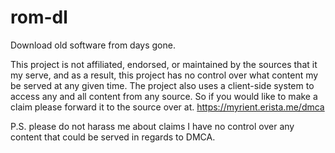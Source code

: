 # rom-dl
Download old software from days gone.

This project is not affiliated, endorsed, or maintained by the sources that it my serve, and as a result, this project has no control over what content my be served at any given time.
The project also uses a client-side system to access any and all content from any source. So if you would like to make a claim please forward it to the source over at. https://myrient.erista.me/dmca

P.S. please do not harass me about claims I have no control over any content that could be served in regards to DMCA.

